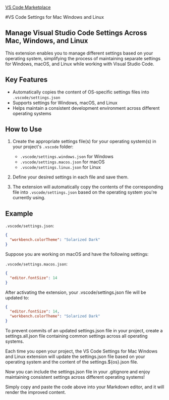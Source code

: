 [VS Code Marketplace](https://marketplace.visualstudio.com/items?itemName=franmastromarino.vs-code-settings-os)

#VS Code Settings for Mac Windows and Linux

## Manage Visual Studio Code Settings Across Mac, Windows, and Linux

This extension enables you to manage different settings based on your operating system, simplifying the process of maintaining separate settings for Windows, macOS, and Linux while working with Visual Studio Code.

## Key Features

- Automatically copies the content of OS-specific settings files into `.vscode/settings.json`
- Supports settings for Windows, macOS, and Linux
- Helps maintain a consistent development environment across different operating systems

## How to Use

1. Create the appropriate settings file(s) for your operating system(s) in your project's `.vscode` folder:

   - `.vscode/settings.windows.json` for Windows
   - `.vscode/settings.macos.json` for macOS
   - `.vscode/settings.linux.json` for Linux

2. Define your desired settings in each file and save them.
3. The extension will automatically copy the contents of the corresponding file into `.vscode/settings.json` based on the operating system you're currently using.

## Example

`.vscode/settings.json`:
```json
{
  "workbench.colorTheme": "Solarized Dark"
}
```

Suppose you are working on macOS and have the following settings:

`.vscode/settings.macos.json`:
```json
{
  "editor.fontSize": 14
}
```

After activating the extension, your .vscode/settings.json file will be updated to:

```json
{
  "editor.fontSize": 14,
  "workbench.colorTheme": "Solarized Dark"
}
```

To prevent commits of an updated settings.json file in your project, create a settings.all.json file containing common settings across all operating systems. 

Each time you open your project, the VS Code Settings for Mac Windows and Linux extension will update the settings.json file based on your operating system and the content of the settings.${os}.json file.

Now you can include the settings.json file in your .gitignore and enjoy maintaining consistent settings across different operating systems!

Simply copy and paste the code above into your Markdown editor, and it will render the improved content.

